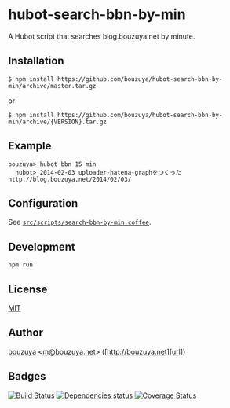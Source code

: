 # hubot-search-bbn-by-min

A Hubot script that searches blog.bouzuya.net by minute.

## Installation

    $ npm install https://github.com/bouzuya/hubot-search-bbn-by-min/archive/master.tar.gz

or

    $ npm install https://github.com/bouzuya/hubot-search-bbn-by-min/archive/{VERSION}.tar.gz

## Example

    bouzuya> hubot bbn 15 min
      hubot> 2014-02-03 uploader-hatena-graphをつくった http://blog.bouzuya.net/2014/02/03/

## Configuration

See [`src/scripts/search-bbn-by-min.coffee`](src/scripts/search-bbn-by-min.coffee).

## Development

`npm run`

## License

[MIT](LICENSE)

## Author

[bouzuya][user] &lt;[m@bouzuya.net][mail]&gt; ([http://bouzuya.net][url])

## Badges

[![Build Status][travis-badge]][travis]
[![Dependencies status][david-dm-badge]][david-dm]
[![Coverage Status][coveralls-badge]][coveralls]

[travis]: https://travis-ci.org/bouzuya/hubot-search-bbn-by-min
[travis-badge]: https://travis-ci.org/bouzuya/hubot-search-bbn-by-min.svg?branch=master
[david-dm]: https://david-dm.org/bouzuya/hubot-search-bbn-by-min
[david-dm-badge]: https://david-dm.org/bouzuya/hubot-search-bbn-by-min.png
[coveralls]: https://coveralls.io/r/bouzuya/hubot-search-bbn-by-min
[coveralls-badge]: https://img.shields.io/coveralls/bouzuya/hubot-search-bbn-by-min.svg
[user]: https://github.com/bouzuya
[mail]: mailto:m@bouzuya.net
[url]: http://bouzuya.net
